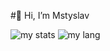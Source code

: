  #👋 Hi, I’m Mstyslav


 
 <img alt= "my stats"  src="https://github-readme-stats.vercel.app/api?username=MstyslavSoroka">

 <img alt= "my lang"  src="https://github-readme-stats.vercel.app/api/top-langs/?username=MstyslavSoroka">
 
